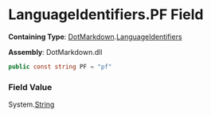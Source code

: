 # LanguageIdentifiers\.PF Field

**Containing Type**: [DotMarkdown](../../README.md)\.[LanguageIdentifiers](../README.md)

**Assembly**: DotMarkdown\.dll

```csharp
public const string PF = "pf"
```

### Field Value

System\.[String](https://docs.microsoft.com/en-us/dotnet/api/system.string)